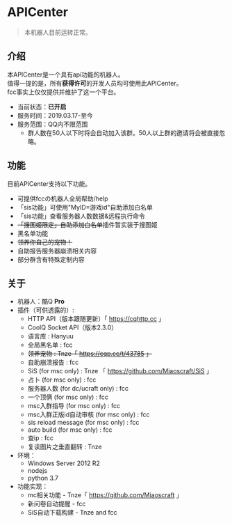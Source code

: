 # APICenter

> 本机器人目前运转正常。

## 介绍

本APICenter是一个具有api功能的机器人。  
值得一提的是，所有**获得许可**的开发人员均可使用此APICenter。  
fcc事实上仅仅提供并维护了这一个平台。
 - 当前状态：**已开启**
 - 服务时间：2019.03.17-至今
 - 服务范围：QQ内不限范围
   * 群人数在50人以下时将会自动加入该群。50人以上群的邀请将会被直接忽略。
 
## 功能

目前APICenter支持以下功能。
 - 可提供fccの机器人全局帮助/help
 - 「sis功能」可使用"MyID=游戏id"自助添加白名单
 - 「sis功能」查看服务器人数数据&远程执行命令
 -  ~~「搜图姬限定」自助添加白名单~~插件暂实装于搜图姬
 - 黑名单功能
 - ~~领养你自己的宠物！~~
 - 自助报告服务器崩溃相关内容
 - 部分群含有特殊定制内容

## 关于

 - 机器人：酷Q **Pro**
 - 插件（可供透露的）: 
   - HTTP API（版本跟随更新）「 https://cqhttp.cc 」
   - CoolQ Socket API（版本2.3.0）
   - 语言库 : Hanyuu
   - 全局黑名单 : fcc
   - ~~领养宠物 : Tnze「 https://cqp.cc/t/43785 」~~
   - 自助崩溃报告 : fcc
   - SiS (for msc only) : Tnze 「 https://github.com/Miaoscraft/SiS 」
   - 占卜 (for msc only) : fcc
   - 服务器人数 (for dc/ucraft only) : fcc
   - 一个顶俩 (for msc only) : fcc
   - msc入群指导 (for msc only) : fcc
   - msc入群正版id自动审核 (for msc only) : fcc
   - sis reload message (for msc only) : fcc
   - auto build (for msc only) : fcc
   - 查ip : fcc
   - 复读图片之垂直翻转 : Tnze
 - 环境：
   - Windows Server 2012 R2
   - nodejs
   - python 3.7
 - 功能实现：
   - mc相关功能 - Tnze「 https://github.com/Miaoscraft 」
   - 新问卷自动提醒 - fcc
   - SiS自动下载构建 - Tnze and fcc